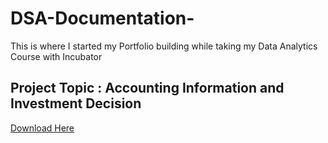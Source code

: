 # DSA-Documentation-

This is where I started my Portfolio building while taking my Data Analytics Course with Incubator

## Project Topic : Accounting Information and Investment Decision
[Download Here](Http://chatgtp.com)
